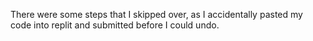 There were some steps that I skipped over, as I accidentally pasted my code into replit and submitted before I could undo.